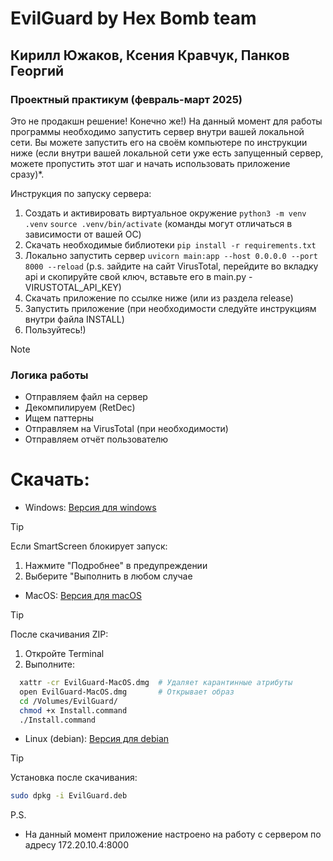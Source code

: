 # EvilGuard by Hex Bomb team

## Кирилл Южаков, Ксения Кравчук, Панков Георгий
### Проектный практикум (февраль-март 2025)

Это не продакшн решение! Конечно же!)
На данный момент для работы программы необходимо запустить сервер внутри вашей локальной сети. Вы можете запустить его на своём компьютере по инструкции ниже (если внутри вашей локальной сети уже есть запущенный сервер, можете пропустить этот шаг и начать использовать приложение сразу)*.

Инструкция по запуску сервера:
1. Создать и активировать виртуальное окружение `python3 -m venv .venv` `source .venv/bin/activate` (команды могут отличаться в зависимости от вашей ОС)
2. Скачать необходимые библиотеки `pip install -r requirements.txt`
3. Локально запустить сервер `uvicorn main:app --host 0.0.0.0 --port 8000 --reload` (p.s. зайдите на сайт VirusTotal, перейдите во вкладку api и скопируйте свой ключ, вставьте его в main.py - VIRUSTOTAL_API_KEY)
4. Скачать приложение по ссылке ниже (или из раздела release)
5. Запустить приложение (при необходимости следуйте инструкциям внутри файла INSTALL)
6. Пользуйтесь!)


> [!NOTE]
> ### Логика работы
> - Отправляем файл на сервер
> - Декомпилируем (RetDec)
> - Ищем паттерны
> - Отправляем на VirusTotal (при необходимости)
> - Отправляем отчёт пользователю


# Скачать:
- Windows:
[Версия для windows](https://github.com/KirillYuzh/EvilGuard/releases/download/main/EvilGuard-Windows.exe)

> [!TIP]
> Если SmartScreen блокирует запуск:
> 1. Нажмите "Подробнее" в предупреждении
> 2. Выберите "Выполнить в любом случае

- MacOS:
[Версия для macOS](https://github.com/KirillYuzh/EvilGuard/releases/download/main/EvilGuard-MacOS.dmg)

> [!TIP]
> После скачивания ZIP:
> 1. Откройте Terminal
> 2. Выполните:  
> ``` bash
>   xattr -cr EvilGuard-MacOS.dmg  # Удаляет карантинные атрибуты
>   open EvilGuard-MacOS.dmg       # Открывает образ
>   cd /Volumes/EvilGuard/
>   chmod +x Install.command
>   ./Install.command
> ```

- Linux (debian):
[Версия для debian](https://github.com/KirillYuzh/EvilGuard/releases/download/main/EvilGuard-Linux.deb)

> [!TIP]
> Установка после скачивания:
> ``` bash
> sudo dpkg -i EvilGuard.deb
> ```

P.S.
* На данный момент приложение настроено на работу с сервером по адресу 172.20.10.4:8000
